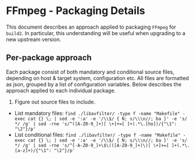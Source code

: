 # FFmpeg - Packaging Details

This document describes an approach applied to packaging `FFmpeg` for `build2`. In particular, this understanding will be useful when upgrading to a new upstream version.

## Per-package approach
Each package consist of both mandatory and conditional source files, depending on host & target system, configuration etc. All files are formatted as json, grouped by a list of configuration variables.
Below describes the approach applied to each individual package.

1. Figure out source files to include.
  - List mandatory files:
    `find ./libavfilter/ -type f -name "Makefile" -exec cat {} \; | sed -e ':a' -e '/\\$/ { N; s/\\\n//; ba }' -e 's/  */ /g' | sed -rne 's/^([A-Z0-9_]+)[ \+]+=[ ]+(.*\.[ho])/{"\1": "\2"}/p'`
  - List conditional files:
    `find ./libavfilter/ -type f -name "Makefile" -exec cat {} \; | sed -e ':a' -e '/\\$/ { N; s/\\\n//; ba }' -e 's/  */ /g' | sed -rne 's/^[-A-Z0-9_]+\$\(([A-Z0-9_]+)\)[ \+]+=[ ]+(.*\.[a-z]+)/{"\1": "\2"}/p'`
